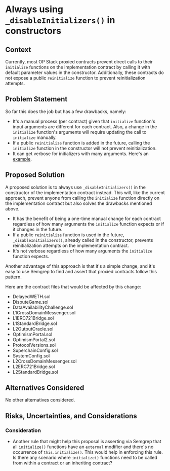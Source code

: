 # Always using `_disableInitializers()` in constructors

## Context

Currently, most OP Stack proxied contracts prevent direct calls to their `initialize` functions on the implementation contract by calling it with default parameter values in the constructor. Additionally, these contracts do not expose a public `reinitialize` function to prevent reinitialization attempts.

## Problem Statement

So far this does the job but has a few drawbacks, namely:

- It's a manual process (per contract) given that `initialize` function's input arguments are different for each contract. Also, a change in the `initialize` function's arguments will require updating the call to `initialize` manually.
- If a public `reinitialize` function is added in the future, calling the `initialize` function in the constructor will not prevent reinitialization.
- It can get verbose for initializers with many arguments. Here's an [example](https://github.com/ethereum-optimism/optimism/blob/36b41baea45f07e8644ff778a1ffd81fb0ad9e77/packages/contracts-bedrock/src/L1/SystemConfig.sol#L152).

## Proposed Solution

A proposed solution is to always use `_disableInitializers()` in the constructor of the implementation contract instead. This will, like the current approach, prevent anyone from calling the `initialize` function directly on the implementation contract but also solves the drawbacks mentioned above.

- It has the benefit of being a one-time manual change for each contract regardless of how many arguments the `initialize` function expects or if it changes in the future.
- If a public `reinitialize` function is used in the future, `_disableInitializers()`, already called in the constructor, prevents reinitialization attempts on the implementation contract.
- It's not verbose regardless of how many arguments the `initialize` function expects.

Another advantage of this approach is that it's a simple change, and it's easy to use Semgrep to find and assert that proxied contracts follow this pattern.

Here are the contract files that would be affected by this change:

- DelayedWETH.sol
- DisputeGame.sol
- DataAvailabilityChallenge.sol
- L1CrossDomainMessenger.sol
- L1ERC721Bridge.sol
- L1StandardBridge.sol
- L2OutputOracle.sol
- OptimismPortal.sol
- OptimismPortal2.sol
- ProtocolVersions.sol
- SuperchainConfig.sol
- SystemConfig.sol
- L2CrossDomainMessenger.sol
- L2ERC721Bridge.sol
- L2StandardBridge.sol

## Alternatives Considered

No other alternatives considered.

## Risks, Uncertainties, and Considerations

### Consideration

- Another rule that might help this proposal is asserting via Semgrep that all `initialize()` functions have an `external` modifier and there's no occurrence of `this.initialize()`. This would help in enforcing this rule. Is there any scenario where `initialize()` functions need to be called from within a contract or an inheriting contract?
